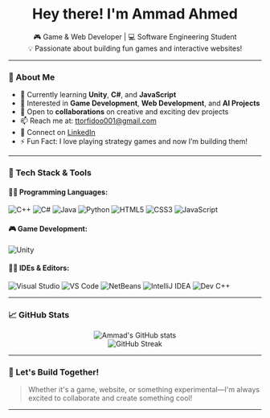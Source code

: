<h1 align="center">Hey there!  I'm Ammad Ahmed</h1>

<p align="center">
  🎮 Game & Web Developer | 💻 Software Engineering Student <br>
  💡 Passionate about building fun games and interactive websites!<br>
</p>

---

### 🚀 About Me

- 🌱 Currently learning **Unity**, **C#**, and **JavaScript**  
- 👀 Interested in **Game Development**, **Web Development**, and **AI Projects**
- 💞️ Open to **collaborations** on creative and exciting dev projects
- 📫 Reach me at: [ttorfidoo001@gmail.com](mailto:ttorfidoo001@gmail.com)  
- 🔗 Connect on [LinkedIn](https://www.linkedin.com/in/ammad-ahmed-608156338/)  
- ⚡ Fun Fact: I love playing strategy games and now I’m building them!

---

### 🧰 Tech Stack & Tools

#### 👨‍💻 Programming Languages:
![C++](https://img.shields.io/badge/C++-00599C?style=for-the-badge&logo=c%2b%2b&logoColor=white)
![C#](https://img.shields.io/badge/C%23-68217A?style=for-the-badge&logo=c-sharp&logoColor=white)
![Java](https://img.shields.io/badge/Java-ED8B00?style=for-the-badge&logo=java&logoColor=white)
![Python](https://img.shields.io/badge/Python-3776AB?style=for-the-badge&logo=python&logoColor=white)
![HTML5](https://img.shields.io/badge/HTML5-E34F26?style=for-the-badge&logo=html5&logoColor=white)
![CSS3](https://img.shields.io/badge/CSS3-1572B6?style=for-the-badge&logo=css3&logoColor=white)
![JavaScript](https://img.shields.io/badge/JavaScript-F7DF1E?style=for-the-badge&logo=javascript&logoColor=black)

#### 🎮 Game Development:
![Unity](https://img.shields.io/badge/Unity-100000?style=for-the-badge&logo=unity&logoColor=white)

#### 🧑‍💻 IDEs & Editors:
![Visual Studio](https://img.shields.io/badge/Visual_Studio-5C2D91?style=for-the-badge&logo=visual-studio&logoColor=white)
![VS Code](https://img.shields.io/badge/VS_Code-007ACC?style=for-the-badge&logo=visual-studio-code&logoColor=white)
![NetBeans](https://img.shields.io/badge/NetBeans-1B6AC6?style=for-the-badge&logo=apache-netbeans-ide&logoColor=white)
![IntelliJ IDEA](https://img.shields.io/badge/IntelliJ-000000?style=for-the-badge&logo=intellij-idea&logoColor=white)
![Dev C++](https://img.shields.io/badge/DevC++-A8B9CC?style=for-the-badge&logo=c&logoColor=black)

---

### 📈 GitHub Stats

<p align="center">
  <img src="https://github-readme-stats.vercel.app/api?username=ahmedammad1709&show_icons=true&theme=tokyonight" alt="Ammad's GitHub stats" />
  <br/>
  <img src="https://github-readme-streak-stats.herokuapp.com?user=ahmedammad1709&theme=tokyonight&hide_border=true" alt="GitHub Streak" />
</p>

---

### 🙌 Let's Build Together!

> Whether it's a game, website, or something experimental—I'm always excited to collaborate and create something cool!

---

